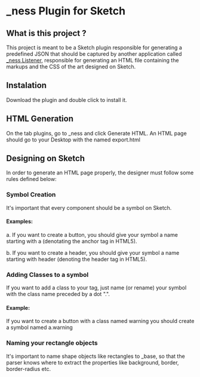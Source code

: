 # _ness Plugin for Sketch

## What is this project ?
This project is meant to be a Sketch plugin responsible for generating a predefined JSON that 
should be captured by another application called [_ness Listener](https://github.com/nagueva/htmlfy), responsible for generating an HTML 
file containing the markups and the CSS of the art designed on Sketch.

## Instalation
Download the plugin and double click to install it.

## HTML Generation
On the tab plugins, go to _ness and click Generate HTML. An HTML page should go to your Desktop with the named export.html

## Designing on Sketch
In order to generate an HTML page properly, the designer must follow some rules defined below:

### Symbol Creation
It's important that every component should be a symbol on Sketch.

#### Examples:

a. If you want to create a button, you should give your symbol a name starting with a (denotating the anchor tag in HTML5).

b. If you want to create a header, you should give your symbol a name starting with header (denoting the header tag in HTML5).

### Adding Classes to a symbol 

If you want to add a class to your tag, just name (or rename) your symbol with the class name preceded by a dot ".".

#### Example:

If you want to create a button with a class named warning you should create a symbol named a.warning

### Naming your rectangle objects
It's important to name shape objects like rectangles to _base, so that the parser knows where to extract the properties like background, border, border-radius etc.
